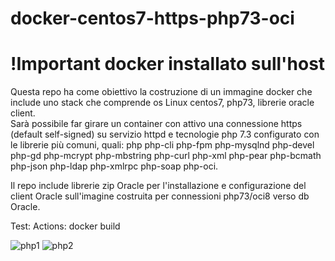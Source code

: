 
# docker-centos7-https-php73-oci
# !Important docker installato sull'host <br>
 
Questa repo ha come obiettivo la costruzione di un immagine docker che include uno stack che comprende os Linux centos7, php73, librerie oracle client. <br>
Sarà possibile far girare un container con attivo una connessione https (default self-signed) su servizio httpd e tecnologie php 7.3 configurato con le librerie più comuni, quali:
 php php-cli php-fpm php-mysqlnd  php-devel php-gd php-mcrypt php-mbstring php-curl php-xml php-pear php-bcmath php-json php-ldap php-xmlrpc php-soap php-oci.<br>
 
<p>Il repo include librerie zip Oracle per l'installazione e configurazione del client Oracle sull'imagine costruita per connessioni php73/oci8 verso db Oracle.</p>

Test:  Actions: docker build

![php1](https://user-images.githubusercontent.com/11073332/103095577-592d8880-4601-11eb-8e63-7d26ebf9a3ba.PNG)
![php2](https://user-images.githubusercontent.com/11073332/103095809-351e7700-4602-11eb-81e6-ec65679847ad.PNG)


 
